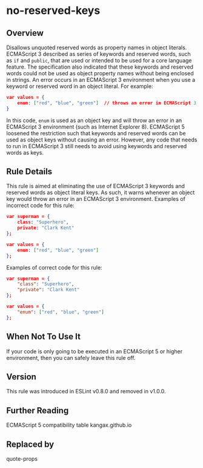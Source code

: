 
# no-reserved-keys
## Overview

Disallows unquoted reserved words as property names in object literals.
ECMAScript 3 described as series of keywords and reserved words, such as `if` and `public`, that are used or intended to be used for a core language feature. The specification also indicated that these keywords and reserved words could not be used as object property names without being enclosed in strings. An error occurs in an ECMAScript 3 environment when you use a keyword or reserved word in an object literal. For example:

```json
var values = {
    enum: ["red", "blue", "green"]  // throws an error in ECMAScript 3
}
```
In this code, `enum` is used as an object key and will throw an error in an ECMAScript 3 environment (such as Internet Explorer 8).
ECMAScript 5 loosened the restriction such that keywords and reserved words can be used as object keys without causing an error. However, any code that needs to run in ECMAScript 3 still needs to avoid using keywords and reserved words as keys.
## Rule Details
This rule is aimed at eliminating the use of ECMAScript 3 keywords and reserved words as object literal keys. As such, it warns whenever an object key would throw an error in an ECMAScript 3 environment.
Examples of incorrect code for this rule:

```json
var superman = {
    class: "Superhero",
    private: "Clark Kent"
};

var values = {
    enum: ["red", "blue", "green"]
};
```
Examples of correct code for this rule:

```json
var superman = {
    "class": "Superhero",
    "private": "Clark Kent"
};

var values = {
    "enum": ["red", "blue", "green"]
};
```
## When Not To Use It
If your code is only going to be executed in an ECMAScript 5 or higher environment, then you can safely leave this rule off.
## Version
This rule was introduced in ESLint v0.8.0
                 and removed in v1.0.0.
## Further Reading





ECMAScript 5 compatibility table 
 kangax.github.io






## Replaced by
quote-props